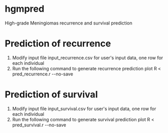 # hgmpred
High-grade Meningiomas recurrence and survival prediction

# Prediction of recurrence
1. Modify input file input_recurrence.csv for user's input data, one row for each individual
2. Run the following command to generate recurrence prediction plot
    R <  pred_recurrence.r --no-save


# Prediction of survival
1. Modify input file input_survival.csv for user's input data, one row for each individual
2. Run the following command to generate survival prediction plot
    R <  pred_survival.r --no-save
